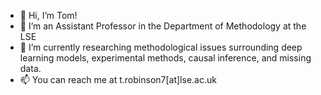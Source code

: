 - 👋 Hi, I’m Tom!
- 🌳 I’m an Assistant Professor in the Department of Methodology at the LSE
- 🌱 I’m currently researching methodological issues surrounding deep learning models, experimental methods, causal inference, and missing data.
- 📫 You can reach me at t.robinson7[at]lse.ac.uk

<!---
tsrobinson/tsrobinson is a ✨ special ✨ repository because its `README.md` (this file) appears on your GitHub profile.
You can click the Preview link to take a look at your changes.
--->
